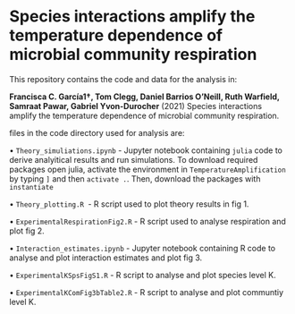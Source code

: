# Species interactions amplify the temperature dependence of microbial community respiration

This repository contains the code and data for the analysis in:

**Francisca C. García1†, Tom Clegg, Daniel Barrios O’Neill, Ruth Warfield, Samraat Pawar, Gabriel Yvon-Durocher** (2021) Species interactions amplify the temperature dependence of microbial community respiration.

files in the code directory used for analysis are:

• `Theory_simuliations.ipynb` - Jupyter notebook containing `julia` code to derive analyitical results and run simulations. To download required packages open julia, activate the environment in `TemperatureAmplification` by typing `]` and then `activate .`. Then, download the packages with `instantiate`

• `Theory_plotting.R `- R script used to plot theory results in fig 1.

• `ExperimentalRespirationFig2.R` - R script used to analyse respiration and plot fig 2.

• `Interaction_estimates.ipynb` - Jupyter notebook containing R code to analyse and plot interaction estimates and plot fig 3.

• `ExperimentalKSpsFigS1.R` - R script to analyse and plot species level K.

• `ExperimentalKComFig3bTable2.R` - R script to analyse and plot communtiy level K.
